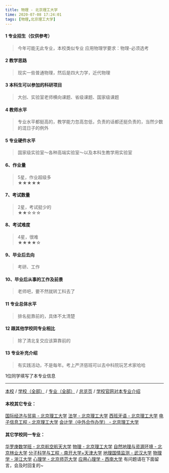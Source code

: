 ```yaml
---
title: 物理 - 北京理工大学
time: 2020-07-08 17:24:01
tags: [物理,北京理工大学]
---
```

#### 1 专业招生（仅供参考）  
> 今年可能无此专业，本校类似专业 应用物理学要求：物理-必须选考



#### 2 教学思路  
> 现实一些普通物理，然后是四大力学，近代物理



#### 3 本科生可以参加的科研项目  
>  大创、实验室老师横向课题、省级课题、国家级课题



#### 4 教师水平
> 专业水平都挺高的，教学能力忽高忽低，负责的话都还挺负责的，当然少数的混日子的例外



#### 5 专业硬件水平
> 国家级实验室～各种高端实验室～以及本科生教学用实验室



#### 6、作业量
> 5星，作业超级多  
★★★★★



#### 7、考试数量  
> 2星，考试挺少的  
★★☆☆☆



#### 8、考试难度  
> 4星，很难   
★★★★☆



#### 9、毕业后去向  
> 考研、工作



#### 10、毕业后从事的工作及前景  
> 老师吧，要不然就转工科去了



#### 11 专业总体水平 
> 排名挺靠前的，具体不太清楚



####  12 跟其他学校同专业相比 
> 除了清北复交应该算靠前的



####  13 专业补充介绍  
> 有实践活动，不是每年。考上严济慈班可以去中科院玩艺术家哈哈


 1位同学填写了本专业信息
***
[本校](https://univgo.github.io/2020/07/08/ab54846bc127) / [学校（全部）](https://univgo.github.io/2020/07/08/3efa6bcca419) / [专业（全部）](https://univgo.github.io/2020/07/08/2d4c6d3552c2) / [总览页](https://univgo.github.io/2020/07/08/445daeb4fa00) / [学校官网对本专业介绍](http://admission.bit.edu.cn/colleges/wl.html)
#### 本校其它专业：
[国际经济与贸易 - 北京理工大学](https://univgo.github.io/2020/07/08/ebab770158ac)
[法学 - 北京理工大学](https://univgo.github.io/2020/07/08/a1edd0b533fb)
[西班牙语 - 北京理工大学](https://univgo.github.io/2020/07/08/e0901a0de766)
[电子信息工程 - 北京理工大学](https://univgo.github.io/2020/07/08/bf13725952ce)
[会计学（中外合作办学） - 北京理工大学](https://univgo.github.io/2020/07/08/f205ea963671)
#### 其它学校同一专业：
[华罗庚数学班 - 北京航空航天大学](https://univgo.github.io/2020/07/08/f523a3004e04)
[物理 - 北京理工大学](https://univgo.github.io/2020/07/08/39b1b8575f14)
[自然地理与资源环境 - 北京林业大学](https://univgo.github.io/2020/07/08/b31c5bfe4f61)
[分子科学与工程 - 南开大学+天津大学](https://univgo.github.io/2020/07/08/ef2a80f7bcd1)
[地理国情监测 - 武汉大学](https://univgo.github.io/2020/07/08/091b8174f54b)
[物理学 - 浙江大学](https://univgo.github.io/2020/07/08/425f9eb0e2db)
[心理学 - 北京师范大学](https://univgo.github.io/2020/07/08/65204f4bc5da)
[应用心理学 - 西南大学](https://univgo.github.io/2020/07/08/ac6d9c3baabd)
有问题请在下面留言，会及时回复的~